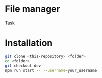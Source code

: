 # File manager

[Task](https://github.com/AlreadyBored/nodejs-assignments/blob/main/assignments/file-manager/assignment.md)

# Installation

```bash
git clone <this-repository> <folder>
cd <folder>
git checkout dev
npm run start -- --username=your_username
```
